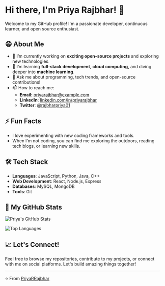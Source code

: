 # Hi there, I'm Priya Rajbhar! 👋

Welcome to my GitHub profile! I'm a passionate developer, continuous learner, and open source enthusiast. 

## 😄 About Me
- 🔭 I’m currently working on **exciting open-source projects** and exploring new technologies.
- 🌱 I’m learning **full-stack development**, **cloud computing**, and diving deeper into **machine learning**.
- 💬 Ask me about programming, tech trends, and open-source contributions!
- 📫 How to reach me:
  - **Email**: [priyarajbhar@example.com](mailto:priyarajbhar01@gmail.com)
  - **LinkedIn**: [linkedin.com/in/priyarajbhar](www.linkedin.com/in/priya-rajbhar01)
  - **Twitter**: [@rajbharpriya01](https://twitter.com/rajbharpriya01)

## ⚡ Fun Facts
- I love experimenting with new coding frameworks and tools.
- When I'm not coding, you can find me exploring the outdoors, reading tech blogs, or learning new skills.

## 🛠️ Tech Stack
- **Languages**: JavaScript, Python, Java, C++
- **Web Development**: React, Node.js, Express
- **Databases**: MySQL, MongoDB
- **Tools**: Git

## 🌟 My GitHub Stats
![Priya's GitHub Stats](https://github-readme-stats.vercel.app/api?username=PriyaRRajbhar&show_icons=true&theme=radical)

![Top Languages](https://github-readme-stats.vercel.app/api/top-langs/?username=PriyaRRajbhar&layout=compact&theme=radical)

## 📈 Let's Connect!
Feel free to browse my repositories, contribute to my projects, or connect with me on social platforms. Let's build amazing things together!

---
⭐️ From [PriyaRRajbhar](https://github.com/PriyaRRajbhar)
